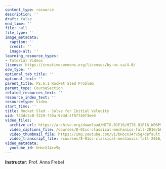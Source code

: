 ```yaml
---
content_type: resource
description: ''
draft: false
end_time: ''
file: null
file_type: ''
image_metadata:
  caption: ''
  credit: ''
  image-alt: ''
learning_resource_types:
- Tutorial Videos
license: https://creativecommons.org/licenses/by-nc-sa/4.0/
ocw_type: ''
optional_tab_title: ''
optional_text: ''
parent_title: PS.6.1 Rocket Sled Problem
parent_type: CourseSection
related_resources_text: ''
resource_index_text: ''
resourcetype: Video
start_time: ''
title: Rocket Sled - Solve for Initial Velocity
uid: 743dc3c8-f229-f39a-9e3d-4f5f740f3ee0
video_files:
  archive_url: https://archive.org/download/MIT8.01F16/MIT8_01F16_W06PS01-3_360p.mp4
  video_captions_file: /courses/8-01sc-classical-mechanics-fall-2016/b6e7a24c0c27561e9c335157784aed2b_bHocXJ4rv5g.vtt
  video_thumbnail_file: https://img.youtube.com/vi/bHocXJ4rv5g/default.jpg
  video_transcript_file: /courses/8-01sc-classical-mechanics-fall-2016/a3e5fcdfa3912271948da863b86daaec_bHocXJ4rv5g.pdf
video_metadata:
  youtube_id: bHocXJ4rv5g
---
```

**Instructor:** Prof. Anna Frebel